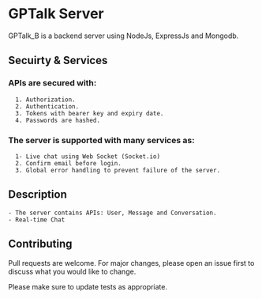 # GPTalk Server
    
   GPTalk_B is a backend server using NodeJs, ExpressJs and Mongodb.

## Secuirty & Services

  ### APIs are secured with:
      1. Authorization.
      2. Authentication.
      3. Tokens with bearer key and expiry date.      
      4. Passwords are hashed.      

  ### The server is supported with many services as:
      1- Live chat using Web Socket (Socket.io)
      2. Confirm email before login.
      3. Global error handling to prevent failure of the server.

## Description

    - The server contains APIs: User, Message and Conversation.
    - Real-time Chat
    
## Contributing

Pull requests are welcome. For major changes, please open an issue first
to discuss what you would like to change.

Please make sure to update tests as appropriate.
